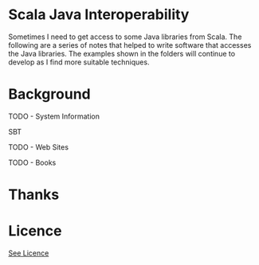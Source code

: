 # Scala Java Interoperability

Sometimes I need to get access to some Java libraries from Scala.
The following are a series of notes that helped to write software that accesses
the Java libraries. The examples shown in the folders will continue to develop as 
I find more suitable techniques.

# Background

TODO - System Information



SBT 

TODO - Web Sites

TODO - Books

# Thanks

# Licence

[See Licence](/LICENSE)










